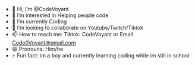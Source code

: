 - 👋 Hi, I’m @CodeVoyant
- 👀 I’m interested in Helping people code
- 🌱 I’m currently Coding 
- 💞️ I’m looking to collaborate on Youtube/Twitch/Tiktok
- 📫 How to reach me: Tiktok: CodeVoyant or Email Code0Voyant@gmail.com
- 😄 Pronouns: Him/he
- ⚡ Fun fact: im a boy and currently learning coding while im still in school
